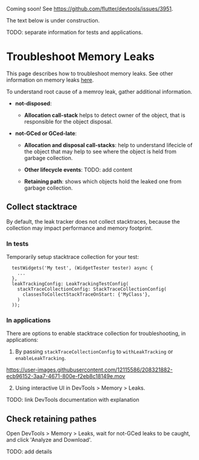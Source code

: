 Coming soon! See https://github.com/flutter/devtools/issues/3951.

The text below is under construction.

TODO: separate information for tests and applications.

# Troubleshoot Memory Leaks

This page describes how to troubleshoot memory leaks. See other information on memory leaks [here](../README.md).

To understand root cause of a memroy leak, gather additional information.

- **not-disposed**:

    - **Allocation call-stack** helps to detect
        owner of the object, that is responsible for the object disposal.

- **not-GCed or GCed-late**:

    - **Allocation and disposal call-stacks**: help to understand lifecicle of the
        object that may help to see where the object is held from garbage collection.

    - **Other lifecycle events**: TODO: add content

    - **Retaining path**: shows which objects hold the leaked one from garbage collection.

## Collect stacktrace

By default, the leak tracker does not collect stacktraces, because the collection may
impact performance and memory footprint.

### In tests

Temporarily setup stacktrace collection for your test:

```
  testWidgets('My test', (WidgetTester tester) async {
    ...
  },
  leakTrackingConfig: LeakTrackingTestConfig(
    stackTraceCollectionConfig: StackTraceCollectionConfig(
      classesToCollectStackTraceOnStart: {'MyClass'},
    )
  ));
```

### In applications

There are options to enable stacktrace collection
for troubleshooting, in applications:

1. By passing `stackTraceCollectionConfig`
to `withLeakTracking` or `enableLeakTracking`.

https://user-images.githubusercontent.com/12115586/208321882-ecb96152-3aa7-4671-800e-f2eb8c18149e.mov

2. Using interactive UI in DevTools > Memory > Leaks.

TODO: link DevTools documentation with explanation

## Check retaining pathes

Open DevTools > Memory > Leaks, wait for not-GCed leaks to be caught,
and click 'Analyze and Download'.

TODO: add details
